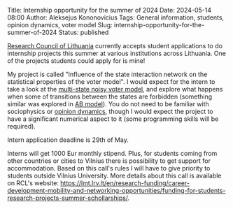 Title: Internship opportunity for the summer of 2024
Date: 2024-05-14 08:00
Author: Aleksejus Kononovicius
Tags: General information, students, opinion dynamics, voter model
Slug: internship-opportunity-for-the-summer-of-2024
Status: published

[Research Council of Lithuania](https://lmt.lrv.lt/en/) currently accepts
student applications to do internship projects this summer at various
institutions across Lithuania. One of the projects students could apply for
is mine!

My project is called "Influence of the state interaction network on the
statistical properties of the voter model". I would expect for the intern to
take a look at the [multi-state noisy voter
model]({filename}/articles/2019/many-state-herd-model-and-its-application-to-lithuanian-parliamentary-elections.md),
and explore what happens when some of transitions between the states are
forbidden (something similar was explored in [AB
model]({filename}/articles/2017/ab-model.md)). You do not need to be
familiar with sociophysics or [opinion dynamics](/tag/opinion-dynamics/),
though I would expect the project to have a significant numerical aspect to
it (some programming skills will be required).

Intern application deadline is 29th of May.

Interns will get 1000 Eur monthly stipend. Plus, for students coming from
other countries or cities to Vilnius there is possibility to get support for
accommodation. Based on this call's rules I will have to give priority to
students outside Vilnius University. More details about this call is
available on RCL's website:
<https://lmt.lrv.lt/en/research-funding/career-development-mobility-and-networking-opportunities/funding-for-students-research-projects-summer-schollarships/>.

